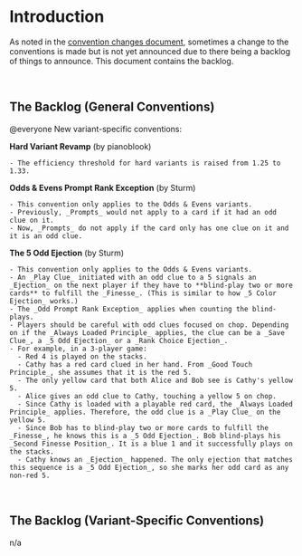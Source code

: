 # Introduction

As noted in the [convention changes document](convention-changes.md), sometimes a change to the conventions is made but is not yet announced due to there being a backlog of things to announce. This document contains the backlog.

<br />

## The Backlog (General Conventions)

@everyone New variant-specific conventions:

**Hard Variant Revamp** (by pianoblook)

```text
- The efficiency threshold for hard variants is raised from 1.25 to 1.33.
```

**Odds & Evens Prompt Rank Exception** (by Sturm)

```text
- This convention only applies to the Odds & Evens variants.
- Previously, _Prompts_ would not apply to a card if it had an odd clue on it.
- Now, _Prompts_ do not apply if the card only has one clue on it and it is an odd clue.
```

**The 5 Odd Ejection** (by Sturm)

```text
- This convention only applies to the Odds & Evens variants.
- An _Play Clue_ initiated with an odd clue to a 5 signals an _Ejection_ on the next player if they have to **blind-play two or more cards** to fulfill the _Finesse_. (This is similar to how _5 Color Ejection_ works.)
- The _Odd Prompt Rank Exception_ applies when counting the blind-plays.
- Players should be careful with odd clues focused on chop. Depending on if the _Always Loaded Principle_ applies, the clue can be a _Save Clue_, a _5 Odd Ejection_ or a _Rank Choice Ejection_.
- For example, in a 3-player game:
  - Red 4 is played on the stacks.
  - Cathy has a red card clued in her hand. From _Good Touch Principle_, she assumes that it is the red 5.
  - The only yellow card that both Alice and Bob see is Cathy's yellow 5.
  - Alice gives an odd clue to Cathy, touching a yellow 5 on chop.
  - Since Cathy is loaded with a playable red card, the _Always Loaded Principle_ applies. Therefore, the odd clue is a _Play Clue_ on the yellow 5.
  - Since Bob has to blind-play two or more cards to fulfill the _Finesse_, he knows this is a _5 Odd Ejection_. Bob blind-plays his _Second Finesse Position_. It is a blue 1 and it successfully plays on the stacks.
  - Cathy knows an _Ejection_ happened. The only ejection that matches this sequence is a _5 Odd Ejection_, so she marks her odd card as any non-red 5.
```

<br />

## The Backlog (Variant-Specific Conventions)

n/a

<br />
